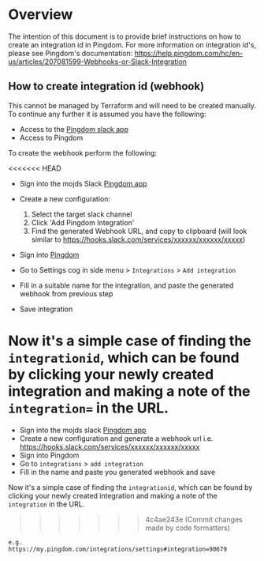 # Overview

The intention of this document is to provide brief instructions on how to create an integration id in Pingdom. For more information on integration id's, please see Pingdom's documentation: https://help.pingdom.com/hc/en-us/articles/207081599-Webhooks-or-Slack-Integration

## How to create integration id (webhook)

This cannot be managed by Terraform and will need to be created manually. To continue any further it is assumed you have the following:

- Access to the [Pingdom slack app](https://slack.com/apps/A0F814AV7-pingdom?next_id=0)
- Access to Pingdom

To create the webhook perform the following:

<<<<<<< HEAD
- Sign into the mojds Slack [Pingdom app](https://mojdt.slack.com/apps/new/A0F814AV7-pingdom)
- Create a new configuration:

  1. Select the target slack channel
  2. Click 'Add Pingdom Integration'
  3. Find the generated Webhook URL, and copy to clipboard (will look similar to https://hooks.slack.com/services/xxxxxx/xxxxxx/xxxxx)

- Sign into [Pingdom](https://my.pingdom.com/app)
- Go to Settings cog in side menu > `Integrations` > `Add integration`
- Fill in a suitable name for the integration, and paste the generated webhook from previous step
- Save integration

Now it's a simple case of finding the `integrationid`, which can be found by clicking your newly created integration and making a note of the `integration=` in the URL.
=======
- Sign into the mojds slack [Pingdom app](https://slack.com/apps/A0F814AV7-pingdom?next_id=0)
- Create a new configuration and generate a webhook url i.e. https://hooks.slack.com/services/xxxxxx/xxxxxx/xxxxx
- Sign into Pingdom
- Go to `integrations` > `add integration`
- Fill in the name and paste you generated webhook and save

Now it's a simple case of finding the `integrationid`, which can be found by clicking your newly created integration and making a note of the `integration` in the URL.
>>>>>>> 4c4ae243e (Commit changes made by code formatters)

```
e.g.
https://my.pingdom.com/integrations/settings#integration=90679
```
